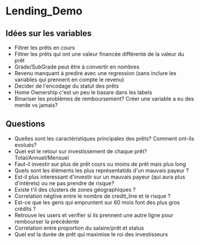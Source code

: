 # Lending_Demo

## Idées sur les variables

* Filtrer les prêts en cours
* Filtrer les prêts qui ont une valeur financée différente de la valeur du prêt
* Grade/SubGrade peut être à convertir en nombres
* Revenu manquant à predire avec une regression (sans inclure les variables qui prennent en compte le revenu)
* Decider de l'encodage du statut des prêts 
* Home Ownership c'est un peu le basare dans les labels 
* Binariser les problèmes de remboursement? Créer une variable a eu des merde vs jamais?




## Questions

* Quelles sont les caractéristiques principales des prêts? Comment ont-ils evolués?
* Quel est le retour sur investissement de chaque prêt? Total/Annuel/Mensuel
* Faut-il investir sur plus de prêt cours ou moins de prêt mais plus long
* Quels sont les éléments les plus représentatids d'un mauvais payeur ? 
* Est-il plus interessant d'investir sur un mauvais payeur (qui aura plus d'intêrets) ou ne pas prendre de risque? 
* Existe t'il des clusters de zones géographiques ?
* Correlation négtive entre le nombre de credit_line et le risque ? 
* Est-ce que les gens qui empruntent sur 60 mois font des plus gros crédits ? 
* Retrouve les users et verifier si ils prennent une autre ligne pour rembourser la précédente
* Correlation entre proportion du salaire/prêt et status
* Quel est la durée de prêt qui maximise le roi des investisseurs



